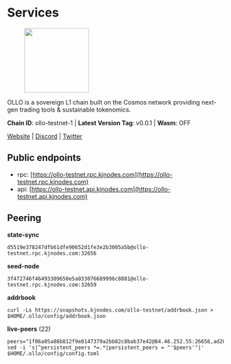# Services

<figure><img src="https://raw.githubusercontent.com/kj89/testnet_manuals/main/pingpub/logos/ollo.png" width="150" alt=""><figcaption></figcaption></figure>

OLLO is a sovereign L1 chain built on the Cosmos network providing  next-gen trading tools & sustainable tokenomics.

**Chain ID**: ollo-testnet-1 | **Latest Version Tag**: v0.0.1 | **Wasm**: OFF

[Website](https://www.ollostation.zone) | [Discord](https://discord.com/invite/GxBqZ9mSSm) | [Twitter](https://twitter.com/OLLOStation)


## Public endpoints

* rpc: [https://ollo-testnet.rpc.kjnodes.com](https://ollo-testnet.rpc.kjnodes.com)
* api: [https://ollo-testnet.api.kjnodes.com](https://ollo-testnet.api.kjnodes.com)

## Peering

**state-sync**

```
d5519e378247dfb61dfe90652d1fe3e2b3005a5b@ollo-testnet.rpc.kjnodes.com:32656
```

**seed-node**

```
3f472746f46493309650e5a033076689996c8881@ollo-testnet.rpc.kjnodes.com:32659
```

**addrbook**
```
curl -Ls https://snapshots.kjnodes.com/ollo-testnet/addrbook.json > $HOME/.ollo/config/addrbook.json
```

**live-peers** (22)
```
peers="1f06a05a88b812f9e8147379a2bb82c8bab37e42@84.46.252.55:26656,ad204b3422acb2e9a364941e540c99203ec22c5c@212.23.222.93:26656,34f4de6082a894a3b6addab6c370e62238d43649@65.109.28.55:28656,45c6c9060c390a068cf1d6c1d9999af196b961ef@65.21.78.153:30656,d5519e378247dfb61dfe90652d1fe3e2b3005a5b@65.109.68.190:32656,43da48176665407ebbe40f809a0ec2c84ab0579e@65.109.24.121:26656,47655c33bdecae7f449301197d8b951a97e1b680@89.58.59.75:26656,7dc63d58dccf6777206d5cdbc1ec1b9ba5221bd5@65.108.97.58:15656,da8d3ca8e1c147f0037b1c43ad3de7174f5ec1b7@209.145.59.224:26656,2a8f0fada8b8b71b8154cf30ce44aebea1b5fe3d@146.59.116.136:26656,15bcdea616c717eb4356e125d4f631aaa596dfd5@65.108.77.106:26929,e53eedfc4c5c4487e1fba7f3b97de6aadfca8cea@5.161.179.64:26656,da300948ac308fa735006027f9eb01cb80edbfd1@142.132.132.184:26656,1d576b61c0c56a9b6ef6dabf336fd3cf04c017b1@95.217.223.85:15656,e8bdc07477c4a49acf1a4c91e3dc34fe2372169e@161.97.153.160:26656,5c2a752c9b1952dbed075c56c600c3a79b58c395@195.3.220.135:27006,771cfca799033e327511b25ae77784e02818d77f@65.108.101.4:23486,dd577d8f2e997d7e70495640aff124ddb70d1a21@95.217.192.222:26656,dba5e8b41c4e369418f83a449966e4eb7ca05cd4@65.109.23.114:18156,8c4a28db4a9f4a37725d504d6f87fb5e1aee0266@49.12.216.13:46656,517786f9e5e9caf196fed64c2130528e0ef59643@65.109.70.23:18156,42beefd08b5f8580177d1506220db3a548090262@65.108.195.29:26116"
sed -i 's|^persistent_peers *=.*|persistent_peers = "'$peers'"|' $HOME/.ollo/config/config.toml
```
